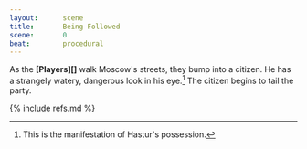 ```yaml
---
layout:      scene
title:       Being Followed
scene:       0
beat:        procedural
---
```



As the **[Players][]** walk Moscow's streets, they bump into a citizen.
He has a strangely watery, dangerous look in his eye.[^0]
The citizen begins to tail the party.


[^0]: This is the manifestation of Hastur's possession.


{% include refs.md %}
